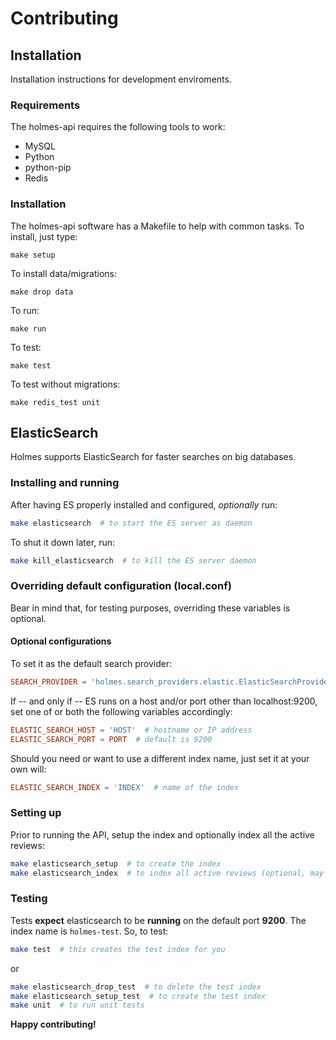 Contributing
============

Installation
------------

Installation instructions for development enviroments.

### Requirements

The holmes-api requires the following tools to work:

* MySQL
* Python
* python-pip
* Redis

### Installation

The holmes-api software has a Makefile to help with common tasks. To install, just type:

    make setup

To install data/migrations:

    make drop data

To run:

    make run

To test:

    make test

To test without migrations:

    make redis_test unit


ElasticSearch
-------------

Holmes supports ElasticSearch for faster searches on big databases.

### Installing and running

After having ES properly installed and configured, *optionally* run:

```bash
make elasticsearch  # to start the ES server as daemon
```

To shut it down later, run:

```bash
make kill_elasticsearch  # to kill the ES server daemon
```

### Overriding default configuration (local.conf)

Bear in mind that, for testing purposes, overriding these variables is optional.

#### Optional configurations

To set it as the default search provider:

```conf
SEARCH_PROVIDER = 'holmes.search_providers.elastic.ElasticSearchProvider'
```

If -- and only if -- ES runs on a host and/or port other than localhost:9200, set one of or both the following variables accordingly:

```conf
ELASTIC_SEARCH_HOST = 'HOST'  # hostname or IP address
ELASTIC_SEARCH_PORT = PORT  # default is 9200
```

Should you need or want to use a different index name, just set it at your own will:

```conf
ELASTIC_SEARCH_INDEX = 'INDEX'  # name of the index
```

### Setting up

Prior to running the API, setup the index and optionally index all the active reviews:

```bash
make elasticsearch_setup  # to create the index
make elasticsearch_index  # to index all active reviews (optional, may take too long)
```

### Testing

Tests **expect** elasticsearch to be **running** on the default port **9200**. The index name is `holmes-test`. So, to test:

```bash
make test  # this creates the test index for you
```

or

```bash
make elasticsearch_drop_test  # to delete the test index
make elasticsearch_setup_test  # to create the test index
make unit  # to run unit tests
```

**Happy contributing!**
